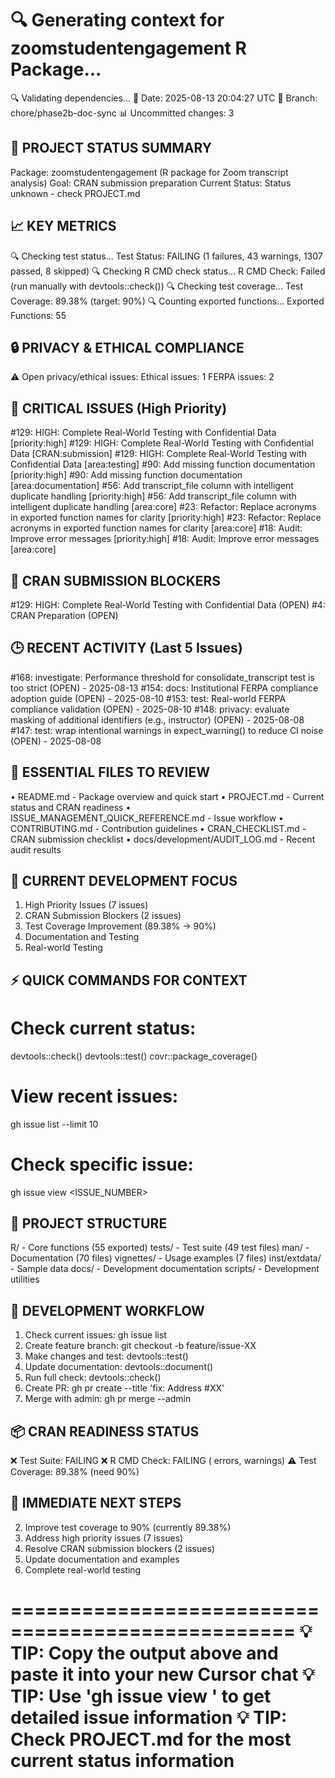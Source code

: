 🔍 Generating context for zoomstudentengagement R Package...
==================================================
🔍 Validating dependencies...
📅 Date: 2025-08-13 20:04:27 UTC
🌿 Branch: chore/phase2b-doc-sync
📊 Uncommitted changes: 3

🎯 PROJECT STATUS SUMMARY
------------------------
Package: zoomstudentengagement (R package for Zoom transcript analysis)
Goal: CRAN submission preparation
Current Status: Status unknown - check PROJECT.md

📈 KEY METRICS
-------------
🔍 Checking test status...
Test Status: FAILING (1 failures, 43 warnings, 1307 passed, 8 skipped)
🔍 Checking R CMD check status...
R CMD Check: Failed (run manually with devtools::check())
🔍 Checking test coverage...
Test Coverage: 89.38% (target: 90%)
🔍 Counting exported functions...
Exported Functions: 55

🔒 PRIVACY & ETHICAL COMPLIANCE
-----------------------------
⚠️  Open privacy/ethical issues:
   Ethical issues: 1
   FERPA issues: 2

🚨 CRITICAL ISSUES (High Priority)
--------------------------------
#129: HIGH: Complete Real-World Testing with Confidential Data [priority:high]
#129: HIGH: Complete Real-World Testing with Confidential Data [CRAN:submission]
#129: HIGH: Complete Real-World Testing with Confidential Data [area:testing]
#90: Add missing function documentation [priority:high]
#90: Add missing function documentation [area:documentation]
#56: Add transcript_file column with intelligent duplicate handling [priority:high]
#56: Add transcript_file column with intelligent duplicate handling [area:core]
#23: Refactor: Replace acronyms in exported function names for clarity [priority:high]
#23: Refactor: Replace acronyms in exported function names for clarity [area:core]
#18: Audit: Improve error messages [priority:high]
#18: Audit: Improve error messages [area:core]

🎯 CRAN SUBMISSION BLOCKERS
--------------------------
#129: HIGH: Complete Real-World Testing with Confidential Data (OPEN)
#4: CRAN Preparation (OPEN)

🕒 RECENT ACTIVITY (Last 5 Issues)
--------------------------------
#168: investigate: Performance threshold for consolidate_transcript test is too strict (OPEN) - 2025-08-13
#154: docs: Institutional FERPA compliance adoption guide (OPEN) - 2025-08-10
#153: test: Real-world FERPA compliance validation (OPEN) - 2025-08-10
#148: privacy: evaluate masking of additional identifiers (e.g., instructor) (OPEN) - 2025-08-08
#147: test: wrap intentional warnings in expect_warning() to reduce CI noise (OPEN) - 2025-08-08

📁 ESSENTIAL FILES TO REVIEW
---------------------------
• README.md - Package overview and quick start
• PROJECT.md - Current status and CRAN readiness
• ISSUE_MANAGEMENT_QUICK_REFERENCE.md - Issue workflow
• CONTRIBUTING.md - Contribution guidelines
• CRAN_CHECKLIST.md - CRAN submission checklist
• docs/development/AUDIT_LOG.md - Recent audit results

🎯 CURRENT DEVELOPMENT FOCUS
---------------------------
1. High Priority Issues (7 issues)
2. CRAN Submission Blockers (2 issues)
3. Test Coverage Improvement (89.38% → 90%)
5. Documentation and Testing
6. Real-world Testing

⚡ QUICK COMMANDS FOR CONTEXT
---------------------------
# Check current status:
devtools::check()
devtools::test()
covr::package_coverage()

# View recent issues:
gh issue list --limit 10

# Check specific issue:
gh issue view <ISSUE_NUMBER>

📂 PROJECT STRUCTURE
-------------------
R/ - Core functions (55 exported)
tests/ - Test suite (49 test files)
man/ - Documentation (70 files)
vignettes/ - Usage examples (7 files)
inst/extdata/ - Sample data
docs/ - Development documentation
scripts/ - Development utilities

🔄 DEVELOPMENT WORKFLOW
---------------------
1. Check current issues: gh issue list
2. Create feature branch: git checkout -b feature/issue-XX
3. Make changes and test: devtools::test()
4. Update documentation: devtools::document()
5. Run full check: devtools::check()
6. Create PR: gh pr create --title 'fix: Address #XX'
7. Merge with admin: gh pr merge --admin

📦 CRAN READINESS STATUS
----------------------
❌ Test Suite: FAILING
❌ R CMD Check: FAILING ( errors,  warnings)
⚠️  Test Coverage: 89.38% (need 90%)

🎯 IMMEDIATE NEXT STEPS
---------------------
2. Improve test coverage to 90% (currently 89.38%)
3. Address high priority issues (7 issues)
4. Resolve CRAN submission blockers (2 issues)
5. Update documentation and examples
6. Complete real-world testing

==================================================
💡 TIP: Copy the output above and paste it into your new Cursor chat
💡 TIP: Use 'gh issue view <NUMBER>' to get detailed issue information
💡 TIP: Check PROJECT.md for the most current status information
==================================================
